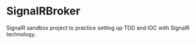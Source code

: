 # SignalRBroker

SignalR sandbox project to practice setting up TDD and IOC with SignalR technology. 
